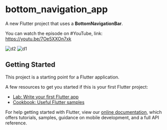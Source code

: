 # bottom_navigation_app

A new Flutter project that uses a **BottomNavigationBar**.


You can watch the episode on #YouTube, link:
https://youtu.be/7Oe5XXOn7xk


![d2](https://user-images.githubusercontent.com/36349126/155957396-9f430d7c-60f0-4d2e-a8ec-6f08a11df7ce.png)
![d1](https://user-images.githubusercontent.com/36349126/155957393-fe92b9e2-2bd4-476c-9c94-c66a4d364a0a.png)




## Getting Started

This project is a starting point for a Flutter application.

A few resources to get you started if this is your first Flutter project:

- [Lab: Write your first Flutter app](https://flutter.dev/docs/get-started/codelab)
- [Cookbook: Useful Flutter samples](https://flutter.dev/docs/cookbook)

For help getting started with Flutter, view our
[online documentation](https://flutter.dev/docs), which offers tutorials,
samples, guidance on mobile development, and a full API reference.
